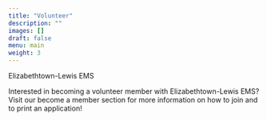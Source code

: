 ```yaml
---
title: "Volunteer"
description: ""
images: []
draft: false
menu: main
weight: 3
---
```


Elizabethtown-Lewis EMS

Interested in becoming a volunteer member with Elizabethtown-Lewis EMS? Visit our become a member section for more information on how to join and to print an application!
